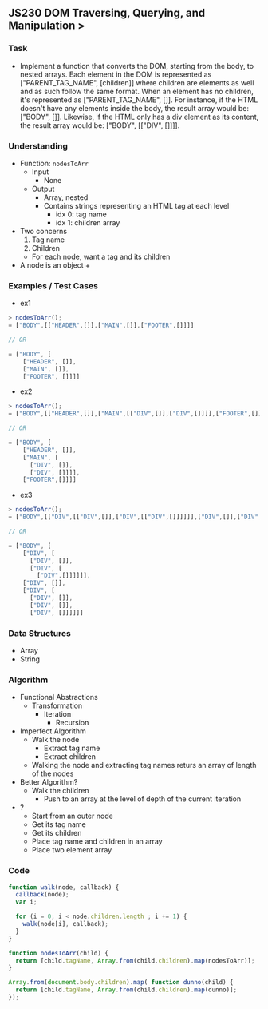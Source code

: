 ## JS230 DOM Traversing, Querying, and Manipulation > 

### Task
- Implement a function that converts the DOM, starting from the body, to nested arrays. Each element in the DOM is represented as ["PARENT_TAG_NAME", [children]] where children are elements as well and as such follow the same format. When an element has no children, it's represented as ["PARENT_TAG_NAME", []]. For instance, if the HTML doesn't have any elements inside the body, the result array would be: ["BODY", []]. Likewise, if the HTML only has a div element as its content, the result array would be: ["BODY", [["DIV", []]]].

### Understanding
- Function: `nodesToArr`
  + Input
    * None
  + Output
    * Array, nested
    * Contains strings representing an HTML tag at each level
      - idx 0: tag name
      - idx 1: children array
- Two concerns
  1. Tag name
  2. Children
  + For each node, want a tag and its children
- A node is an object
  + 

### Examples / Test Cases
- ex1
```js
> nodesToArr();
= ["BODY",[["HEADER",[]],["MAIN",[]],["FOOTER",[]]]]

// OR

= ["BODY", [
    ["HEADER", []],
    ["MAIN", []],
    ["FOOTER", []]]]
```

- ex2
```js
> nodesToArr();
= ["BODY",[["HEADER",[]],["MAIN",[["DIV",[]],["DIV",[]]]],["FOOTER",[]]]]

// OR

= ["BODY", [
    ["HEADER", []],
    ["MAIN", [
      ["DIV", []],
      ["DIV", []]]],
    ["FOOTER",[]]]]
```

- ex3
```js
> nodesToArr();
= ["BODY",[["DIV",[["DIV",[]],["DIV",[["DIV",[]]]]]],["DIV",[]],["DIV",[["DIV",[]],["DIV",[]],["DIV",[]]]]]]

// OR

= ["BODY", [
    ["DIV", [
      ["DIV", []],
      ["DIV", [
        ["DIV",[]]]]]],
    ["DIV", []],
    ["DIV", [
      ["DIV", []],
      ["DIV", []],
      ["DIV", []]]]]]
```

### Data Structures
- Array
- String

### Algorithm
- Functional Abstractions
  + Transformation
    * Iteration
      - Recursion
- Imperfect Algorithm
  + Walk the node
    * Extract tag name
    * Extract children
  + Walking the node and extracting tag names returs an array of length of the nodes
- Better Algorithm?
  + Walk the children
    * Push to an array at the level of depth of the current iteration
- ?
  + Start from an outer node
  + Get its tag name
  + Get its children
  + Place tag name and children in an array
  + Place two element array

### Code
```js
function walk(node, callback) {
  callback(node);
  var i;

  for (i = 0; i < node.children.length ; i += 1) {
    walk(node[i], callback);
  }
}

function nodesToArr(child) {
  return [child.tagName, Array.from(child.children).map(nodesToArr)];
}

Array.from(document.body.children).map( function dunno(child) {
  return [child.tagName, Array.from(child.children).map(dunno)];
});
```